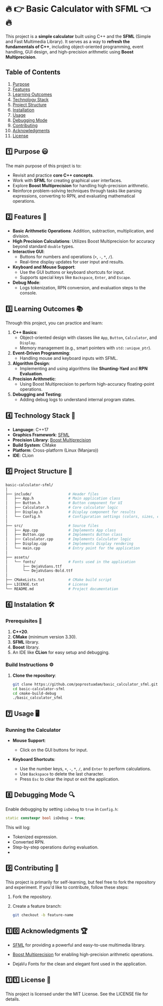 # :fire: :point_right: **Basic Calculator with SFML** :point_left: :fire:

This project is a **simple calculator** built using C++ and the **SFML** (Simple and Fast Multimedia Library). It serves as a way to **refresh the fundamentals of C++**, including object-oriented programming, event handling, GUI design, and high-precision arithmetic using **Boost Multiprecision**.

## **Table of Contents**
1. [Purpose](#purpose)
2. [Features](#features)
3. [Learning Outcomes](#learning-outcomes)
4. [Technology Stack](#technology-stack)
5. [Project Structure](#project-structure)
6. [Installation](#installation)
7. [Usage](#usage)
8. [Debugging Mode](#debugging-mode)
9. [Contributing](#contributing)
10. [Acknowledgments](#acknowledgments)
11. [License](#license)


## :one: **Purpose** :smiley:

The main purpose of this project is to:
- Revisit and practice **core C++ concepts**.
- Work with **SFML** for creating graphical user interfaces.
- Explore **Boost Multiprecision** for handling high-precision arithmetic.
- Reinforce problem-solving techniques through tasks like parsing expressions, converting to RPN, and evaluating mathematical operations.


## :two: **Features** :star2:

- **Basic Arithmetic Operations**: Addition, subtraction, multiplication, and division.
- **High Precision Calculations**: Utilizes Boost Multiprecision for accuracy beyond standard `double` types.
- **Interactive GUI**:
    - Buttons for numbers and operations (`+`, `-`, `*`, `/`).
    - Real-time display updates for user input and results.
- **Keyboard and Mouse Support**:
    - Use the GUI buttons or keyboard shortcuts for input.
    - Supports special keys like `Backspace`, `Enter`, and `Escape`.
- **Debug Mode**:
    - Logs tokenization, RPN conversion, and evaluation steps to the console.


## :three: **Learning Outcomes** :books:

Through this project, you can practice and learn:
1. **C++ Basics**:
    - Object-oriented design with classes like `App`, `Button`, `Calculator`, and `Display`.
    - Memory management (e.g., smart pointers with `std::unique_ptr`).
2. **Event-Driven Programming**:
    - Handling mouse and keyboard inputs with SFML.
3. **Algorithm Design**:
    - Implementing and using algorithms like **Shunting-Yard** and **RPN Evaluation**.
4. **Precision Arithmetic**:
    - Using Boost Multiprecision to perform high-accuracy floating-point operations.
5. **Debugging and Testing**:
    - Adding debug logs to understand internal program states.


## :four: **Technology Stack** :toolbox:

- **Language**: C++17
- **Graphics Framework**: [SFML](https://www.sfml-dev.org/)
- **Precision Library**: [Boost Multiprecision](https://www.boost.org/doc/libs/release/libs/multiprecision/)
- **Build System**: CMake
- **Platform**: Cross-platform (Linux (Manjaro))
- **IDE**: CLion


## :five: **Project Structure** :open_file_folder:

```bash
basic-calculator-sfml/
│
├── include/                 # Header files
│   ├── App.h                # Main application class
│   ├── Button.h             # Button component for UI
│   ├── Calculator.h         # Core calculator logic
│   ├── Display.h            # Display component for results
│   └── Config.h             # Configuration settings (colors, sizes, etc.)
│
├── src/                     # Source files
│   ├── App.cpp              # Implements App class
│   ├── Button.cpp           # Implements Button class
│   ├── Calculator.cpp       # Implements Calculator logic
│   ├── Display.cpp          # Implements Display rendering
│   └── main.cpp             # Entry point for the application
│
├── assets/                  
│   └── fonts/               # Fonts used in the application
│       ├── DejaVuSans.ttf  
│       └── DejaVuSans-Bold.ttf   
│
├── CMakeLists.txt           # CMake build script
├── LICENSE.txt              # License
└── README.md                # Project documentation
```

## :six: **Instalation** :hammer_and_wrench:

### **Prerequisites**  :hammer:
1. **C++20**.
2. **CMake** (minimum version 3.30).
3. **SFML** library.
4. **Boost** library.
5. An IDE like **CLion** for easy setup and debugging.

### **Build Instructions** :gear:

1. **Clone the repository**:
   ```bash
   git clone https://github.com/poprostuadam/basic_calculator_sfml.git
   cd basic-calculator-sfml
   cd cmake-build-debug
   ./basic_calculator_sfml

## :seven: **Usage** :desktop_computer:

### **Running the Calculator** 

- **Mouse Support**:
    - Click on the GUI buttons for input.

- **Keyboard Shortcuts**:
    - Use the number keys, `+`, `-`, `*`, `/`, and `Enter` to perform calculations.
    - Use `Backspace` to delete the last character.
    - Press `Esc` to clear the input or exit the application.

## :eight: **Debugging Mode** :mag:

Enable debugging by setting `isDebug` to `true` in `Config.h`:

```c++
static constexpr bool isDebug = true;
```

This will log:

- Tokenized expression.
- Converted RPN.
- Step-by-step operations during evaluation.
- 

## :nine: **Contributing** :handshake:

This project is primarily for self-learning, but feel free to fork the repository and experiment. If you'd like to contribute, follow these steps:

1. Fork the repository.
2. Create a feature branch:

   ```bash
   git checkout -b feature-name


## :one::zero: **Acknowledgments** :trophy:

- [SFML](https://www.sfml-dev.org/) for providing a powerful and easy-to-use multimedia library.

- [Boost Multiprecision](https://www.boost.org/) for enabling high-precision arithmetic operations.

- DejaVu Fonts for the clean and elegant font used in the application.


## :one::one: **License** :scroll:
This project is licensed under the MIT License. See the LICENSE file for details.